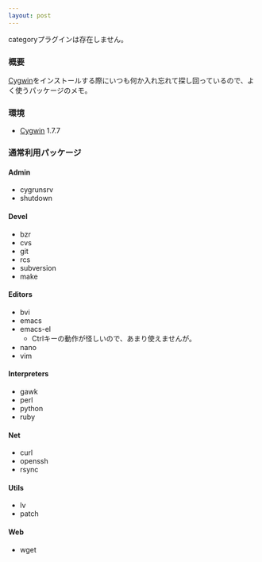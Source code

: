 ```yaml
---
layout: post
---
```

<p><span class="error">categoryプラグインは存在しません。</span></p>
<h3>概要</h3>
<p><a href="http://cygwin.com/">Cygwin</a>をインストールする際にいつも何か入れ忘れて探し回っているので、よく使うパッケージのメモ。</p>
<h3>環境</h3>
<ul>
<li><a href="http://cygwin.com/">Cygwin</a> 1.7.7</li>
</ul>
<h3>通常利用パッケージ</h3>
<h4>Admin</h4>
<ul>
<li>cygrunsrv</li>
<li>shutdown</li>
</ul>
<h4>Devel</h4>
<ul>
<li>bzr</li>
<li>cvs</li>
<li>git</li>
<li>rcs</li>
<li>subversion</li>
<li>make</li>
</ul>
<h4>Editors</h4>
<ul>
<li>bvi</li>
<li>emacs</li>
<li>emacs-el<ul>
<li>Ctrlキーの動作が怪しいので、あまり使えませんが。</li>
</ul>
<li>nano</li>
<li>vim</li>
</ul>
<h4>Interpreters</h4>
<ul>
<li>gawk</li>
<li>perl</li>
<li>python</li>
<li>ruby</li>
</ul>
<h4>Net</h4>
<ul>
<li>curl</li>
<li>openssh</li>
<li>rsync</li>
</ul>
<h4>Utils</h4>
<ul>
<li>lv</li>
<li>patch</li>
</ul>
<h4>Web</h4>
<ul>
<li>wget</li>
</ul>
